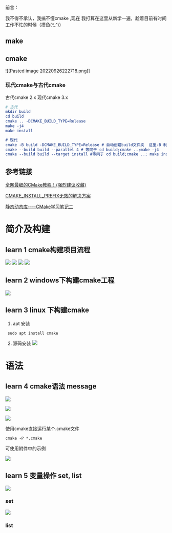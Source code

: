 
```toc
```
前言：

我不得不承认，我搞不懂cmake ,现在 我打算在这里从新学一遍，趁着目前有时间 工作不忙的时候（摸鱼(*^_^*)）

## make

## cmake
![[Pasted image 20220926222718.png]]
### 现代cmake与古代cmake
古代cmake 2.x
现代cmake 3.x
```cmake
# 古代
mkdir build
cd build
cmake .. -DCMAKE_BUILD_TYPE=Release
make -j4
make install

# 现代
cmake -B build -DCMAKE_BUILD_TYPE=Release # 自动创建build文件夹  这里-B 制定文件夹名字 不过一般都是build
cmake --build build --parallel 4 # 等同于 cd build;cmake ..;make -j4
cmake --build build --target install #等同于 cd build;cmake ..; make install

```


## 参考链接
[全网最细的CMake教程！(强烈建议收藏)](https://zhuanlan.zhihu.com/p/534439206)

[CMAKE_INSTALL_PREFIX无效的解决方案](https://blog.csdn.net/baidu_40840693/article/details/103081909)

[静态动态库----CMake学习笔记二](https://zhuanlan.zhihu.com/p/149790907)


#  简介及构建
## learn 1  cmake构建项目流程
![](附件/现代C++_%20CMake简明教程_哔哩哔哩_bilibili_8'23.494''.jpg)
![](附件/现代C++_%20CMake简明教程_哔哩哔哩_bilibili_8'36.479''.jpg)
![](附件/现代C++_%20CMake简明教程_哔哩哔哩_bilibili_10'29.390''.jpg)
![](附件/现代C++_%20CMake简明教程_哔哩哔哩_bilibili_14'9.582''.jpg)

## learn 2 windows下构建cmake工程
![](附件/1.2在windows下使用cmake（gcc、msvc）_哔哩哔哩_bilibili_2'36.490''.jpg)

## learn 3 linux 下构建cmake
1. apt 安装
```
 sudo apt install cmake
```
2. 源码安装
![](附件/1.3在linux下使用CMake_哔哩哔哩_bilibili_1'57.162''.jpg)

# 语法
## learn 4 cmake语法 message
![](附件/2.1%20CMake语法%20message_哔哩哔哩_bilibili_0'42.284''.jpg)

![](附件/2.1%20CMake语法%20message_哔哩哔哩_bilibili_0'59.323''.jpg)

![](附件/2.1%20CMake语法%20message_哔哩哔哩_bilibili_1'18.081''.jpg)

使用cmake直接运行某个.cmake文件

```
cmake -P *.cmake
```

可使用附件中的示例

![](附件/cmake/02%20语法/messages.cmake)


## learn 5 变量操作 set, list
![](附件/2.2%20Cmake语法set与list_哔哩哔哩_bilibili_0'11.172''.jpg)


### set
![](附件/2.2%20Cmake语法set与list_哔哩哔哩_bilibili_1'1.317''.jpg)

### list